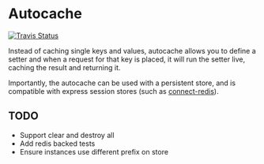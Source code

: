 # Autocache

[![Travis Status](https://travis-ci.org/remy/autocache.svg?branch=master)](https://travis-ci.org/remy/autocache)

Instead of caching single keys and values, autocache allows you to define a setter and when a request for that key is placed, it will run the setter live, caching the result and returning it.

Importantly, the autocache can be used with a persistent store, and is compatible with express session stores (such as [connect-redis](https://github.com/tj/connect-redis)).

## TODO

- Support clear and destroy all
- Add redis backed tests
- Ensure instances use different prefix on store